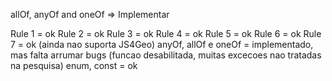 allOf, anyOf and oneOf => Implementar

Rule 1 = ok
Rule 2 = ok
Rule 3 = ok
Rule 4 = ok
Rule 5 = ok
Rule 6 = ok
Rule 7 = ok (ainda nao suporta JS4Geo)
anyOf, allOf e oneOf = implementado, mas falta arrumar bugs (funcao desabilitada, muitas excecoes nao tratadas na pesquisa)
enum, const = ok
